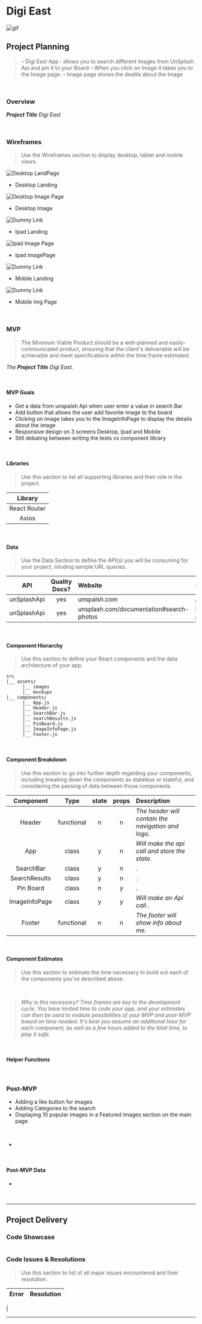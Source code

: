 # **Digi East**
![gif](https://media.giphy.com/media/SK4EWuN6eLRCg/giphy.gif)
## Project Planning

> – Digi East App : allows you to search different images from UnSplash Api and pin it to your Board
> – When you click on Image it takes you to the Image page. 
> – Image page shows the deatils about the Image 

<br>

### Overview

_**Project Title** Digi East_

<br>

### Wireframes

> Use the Wireframes section to display desktop, tablet and mobile views.


![Desktop LandPage](https://imgur.com/ushtl2w.png)

- Desktop Landing

![Desktop Image Page](https://imgur.com/tS959h9.png)

- Desktop Image

![Dummy Link](https://imgur.com/ushtl2w.png)

- Ipad Landing

![Ipad Image Page](https://imgur.com/tS959h9.png)

- Ipad imagePage

![Dummy Link](https://imgur.com/2UBSKbt.png)

- Mobile Landing

![Dummy Link](https://imgur.com/WOPl65G.png)

- Mobile Img Page

<br>

### MVP

> The Minimum Viable Product should be a well-planned and easily-communicated product, ensuring that the client's deliverable will be achievable and meet specifications within the time frame estimated.

_The **Project Title** Digi East._

<br>

####  MVP Goals

- Get a data from unspalsh Api when user enter a value in search Bar
- Add button that allows the user add favorite image to the board
- Clicking on image takes you to the ImageInfoPage to display the details about the image
- Responsive design on 3 screens Desktop, Ipad and Mobile
- Still debating between writing the tests vs component library

<br>

#### Libraries

> Use this section to list all supporting libraries and their role in the project.

|     Library      |                                 
| :--------------: | 
|   React Router   | 
|   Axios          | 
      

<br>

#### Data

> Use the Data Section to define the API(s) you will be consuming for your project, inluding sample URL queries.

|    API     | Quality Docs? | Website       | Sample Query                            |
| :--------: | :-----------: | :------------ | :-------------------------------------- |
| unSplashApi |      yes      | unspalsh.com | _https://api.unsplash.com/photos/_ |
|unSplashApi  |      yes      |unsplash.com/documentation#search-photos|    https://api.unsplash.com/search/photos?query={input}&client_id=     |
<br>

#### Component Hierarchy

> Use this section to define your React components and the data architecture of your app.

```
src
|__ assets/
      |__ images
      |__ mockups
|__ components/
      |__ App.js
      |__ Header.js
      |__ SearchBar.js
      |__ SearchResults.js
      |__ PinBoard.js
      |__ ImageInfoPage.js
      |__ Footer.js
```

<br>

#### Component Breakdown 

> Use this section to go into further depth regarding your components, including breaking down the components as stateless or stateful, and considering the passing of data between those components.

|  Component   |    Type    | state | props | Description                                                      |
| :----------: | :--------: | :---: | :---: | :--------------------------------------------------------------- |
| Header       | functional |   n   |   n   | _The header will contain the navigation and logo._               |
| App          |   class    |   y   |   n   | _Will make the api call and store the state._                    |
| SearchBar    |   class    |   y   |   n   | _._      |
| SearchResults|   class    |   y   |   n   | _._      |
| Pin Board    |   class    |   n   |   y   | _._                 |
| ImageInfoPage|   class    |   y   |   y   | _Will make an Api call ._                                        |
| Footer       | functional |   n   |   n   | _The footer will show info about me._                             |

<br>

#### Component Estimates

> Use this section to estimate the time necessary to build out each of the components you've described above.


<br>

> _Why is this necessary? Time frames are key to the development cycle. You have limited time to code your app, and your estimates can then be used to evalute possibilities of your MVP and post-MVP based on time needed. It's best you assume an additional hour for each component, as well as a few hours added to the total time, to play it safe._

<br>

#### Helper Functions

> 

<br>

### Post-MVP
- Adding a like button for images
- Adding Categories to the search
- Displaying 10 popular images in a Featured Images section on the main page

> 

<br>


- 
<br>

#### Post-MVP Data

- 

<br>

***

## Project Delivery

> 

### Code Showcase

> 

```

```

### Code Issues & Resolutions

> Use this section to list of all major issues encountered and their resolution.

| Error                                                   | Resolution                                             |
| :------------------------------------------------------ | :----------------------------------------------------- |
| 

***


